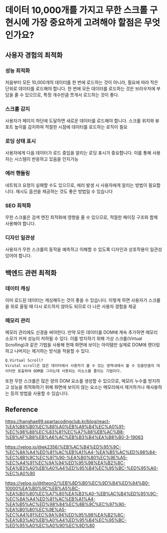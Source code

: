 # 데이터 10,000개를 가지고 무한 스크롤 구현시에 가장 중요하게 고려해야 할점은 무엇인가요?

## 사용자 경험의 최적화

### 성능 최적화

처음부터 모든 10,000개의 데이터를 한 번에 로드하는 것이 아니라, 필요에 따라 작은 단위로 데이터를 로드해야 합니다.
한 번에 모든 데이터를 로드하는 것은 브라우저에 부담을 줄 수 있으므로, 특정 개수만큼 쪼개서 로드하는 것이 좋다.

### 스크롤 감지

사용자가 페이지 하단에 도달하면 새로운 데이터를 로드해야 합니다. 스크롤 위치와 뷰포트 높이를 감지하여 적절한 시점에 데이터를 로드하는 로직이 필요

### 로딩 상태 표시

사용자에게 다음 데이터가 로드 중임을 알리는 로딩 표시가 중요합니다. 이를 통해 사용자는 시스템이 반응하고 있음을 인지가능

### 에러 핸들링

네트워크 요청이 실패할 수도 있으므로, 에러 발생 시 사용자에게 알리는 방법이 필요합니다. 재시도 옵션을 제공하는 것도 좋은 방법일 수 있습니다

### SEO 최적화

무한 스크롤은 검색 엔진 최적화에 영향을 줄 수 있으므로, 적절한 페이징 구조와 함께 사용해야 합니다.

### 디자인 일관성

사용자가 무한 스크롤의 동작을 예측하고 이해할 수 있도록 디자인과 상호작용이 일관성 있어야 합니다.

## 백엔드 관련 최적화

### 데이터 캐싱

이미 로드된 데이터는 캐싱해두는 것이 좋을 수 있습니다. 이렇게 하면 사용자가 스크롤을 위로 올릴 때 다시 로드하지 않아도 되므로 더 나은 사용자 경험을 제공

### 메모리 관리

메모리 관리에도 신경을 써야한다. 만약 모든 데이터를 DOM에 계속 추가하면 메모리 소모가 커져 성능이 저하될 수 있다. 이를 방지하기 위해 가상 스크롤(Virtual Scrolling)과 같은 기법을 사용해 현재 화면에 보이는 아이템만 실제로 DOM에 렌더링하고 나머지는 제거하는 방식을 적용할 수 있다.

```
Q.Virtual Scroll?
Virutal scroll은 많은 데이터에서 사용자가 볼 수 있는 영역내에서 볼 수 있을만큼의 데이터만 표출하여 DOM을 그리는데 사용되는 리소스를 줄이는 기법이다.
```

또한 무한 스크롤은 많은 양의 DOM 요소를 생성할 수 있으므로, 메모리 누수를 방지하고 성능을 최적화하기 위해 화면에 보이지 않는 요소는 메모리에서 제거하거나 재사용하는 등의 방법을 사용할 수 있습니다.

## Reference

https://hanghae99.spartacodingclub.kr/blog/react-%EA%B8%B0%EC%88%A0%EB%A9%B4%EC%A0%91-%EC%98%88%EC%83%81%EC%A7%88%EB%AC%B8-%EB%AF%B8%EB%A6%AC%EB%B3%B4%EA%B8%B0-3-19063

https://velog.io/@ek2356/%EB%AC%B4%ED%95%9C-%EC%8A%A4%ED%81%AC%EB%A1%A4-%EA%B5%AC%ED%98%84-%EC%8B%9C%EC%97%90-%EA%B0%80%EC%9E%A5-%EC%A4%91%EC%9A%94%ED%95%98%EA%B2%8C-%EA%B3%A0%EB%A0%A4%ED%95%B4%EC%95%BC-%ED%95%A0-%EC%A0%90

https://velog.io/@theon2/%EB%8D%B0%EC%9D%B4%ED%84%B0-10000%EA%B0%9C%EB%A5%BC-%EA%B0%80%EC%A7%80%EA%B3%A0-%EB%AC%B4%ED%95%9C-%EC%8A%A4%ED%81%AC%EB%A1%A4-%EA%B5%AC%ED%98%84%EC%8B%9C%EC%97%90-%EA%B0%80%EC%9E%A5-%EC%A4%91%EC%9A%94%ED%95%98%EA%B2%8C-%EA%B3%A0%EB%A0%A4%ED%95%B4%EC%95%BC-%ED%95%A0%EC%A0%90%EC%9D%80
